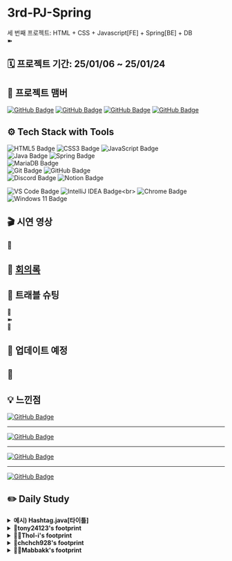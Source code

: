 # 3rd-PJ-Spring

세 번째 프로젝트: HTML + CSS + Javascript[FE] + Spring[BE] + DB
<br>➽

## 🗓️ 프로젝트 기간: 25/01/06 ~ 25/01/24

## 👤 프로젝트 맴버

[![GitHub Badge](https://img.shields.io/badge/tony24123-181717?logo=github&logoColor=white&labelColor=181717)](https://github.com/tony24123)
[![GitHub Badge](https://img.shields.io/badge/ThoI－i-181717?logo=github&logoColor=white&labelColor=181717)](https://github.com/ThoI-i)
[![GitHub Badge](https://img.shields.io/badge/chchch928-181717?logo=github&logoColor=white&labelColor=181717)](https://github.com/chchch928)
[![GitHub Badge](https://img.shields.io/badge/Mabbakk-181717?logo=github&logoColor=white&labelColor=181717)](https://github.com/Mabbakk)

## ⚙️ Tech Stack with Tools

![HTML5 Badge](https://img.shields.io/badge/HTML5-E34F26?logo=html5&logoColor=white)
![CSS3 Badge](https://img.shields.io/badge/CSS3-1572B6?logo=css3&logoColor=white)
![JavaScript Badge](https://img.shields.io/badge/JavaScript-F7DF1E?logo=javascript&logoColor=black&labelColor=F7DF1E)<br>
![Java Badge](https://img.shields.io/badge/Java-007396?logo=openjdk&logoColor=white&labelColor=007396)
![Spring Badge](https://img.shields.io/badge/Spring-6DB33F?logo=spring&logoColor=white)
<br>
![MariaDB Badge](https://img.shields.io/badge/MariaDB-003545?logo=mariadb&logoColor=white)<br>
![Git Badge](https://img.shields.io/badge/Git-F05032?logo=git&logoColor=white)
![GitHub Badge](https://img.shields.io/badge/GitHub-181717?logo=github&logoColor=white)<br>
![Discord Badge](https://img.shields.io/badge/Discord-5865F2?logo=discord&logoColor=white)
![Notion Badge](https://img.shields.io/badge/Notion-000000?logo=notion&logoColor=white)

![VS Code Badge](https://img.shields.io/badge/Visual%20Studio%20Code_1.95.0-007ACC?logo=visual-studio-code&logoColor=white)
![IntelliJ IDEA Badge](https://img.shields.io/badge/IntelliJ_IDEA_2024.2.2(Community_Edition)-000000?logo=intellijidea&logoColor=white&labelColor=000000)<br>
![Chrome Badge](https://img.shields.io/badge/Chrome-4285F4?logo=googlechrome&logoColor=white)
![Windows 11 Badge](https://img.shields.io/badge/Windows%2011-0078D6?logo=windows&logoColor=white)

## 🎬 시연 영상

### 🔹

## 📜 [회의록](https://www.notion.so/17320f09dc2a805e9460e881e7f78aba?v=17320f09dc2a81eab4d3000cd15fcb7a&pvs=4)

## 📌 트래블 슈팅

🔹<br>
➽  
🔔

## 🔄 업데이트 예정

🔹
- 

## 💡 느낀점

[![GitHub Badge](https://img.shields.io/badge/tony24123-181717?logo=github&logoColor=white&labelColor=181717)](https://github.com/tony24123) <br>
___
[![GitHub Badge](https://img.shields.io/badge/ThoI－i-181717?logo=github&logoColor=white&labelColor=181717)](https://github.com/ThoI-i) <br>
___
[![GitHub Badge](https://img.shields.io/badge/chchch928-181717?logo=github&logoColor=white&labelColor=181717)](https://github.com/chchch928) <br>
___
[![GitHub Badge](https://img.shields.io/badge/Mabbakk-181717?logo=github&logoColor=white&labelColor=181717)](https://github.com/Mabbakk) <br>

## ✏️ Daily Study

<details>
  <summary><b>예시) Hashtag.java[타이틀]</b></summary>
hashtag.java 코드 공유[주요 내용]

```java
package com.example.instagramclone.domain.hashtag.entity;

import lombok.*;

import java.time.LocalDateTime;

@Getter
@Setter
@ToString
@EqualsAndHashCode
@NoArgsConstructor
@AllArgsConstructor
@Builder
public class Hashtag {
    private Long id;
    private String name;
    private LocalDateTime createdAt;
}
```

</details>

<details>
  <summary><b>🐾tony24123's footprint</b></summary>
	<details>
		<summary><b>ㅤ25/01/23/목:</b></summary>	
		ㅤㅤㅤ내용
	</details>
	<details>
		<summary><b>ㅤ25/01/23/목:</b></span></summary>	
		ㅤㅤㅤ내용
	</details>
	<details>
		<summary><b>ㅤ25/01/21/화:</b></span></summary>	
		ㅤㅤㅤ내용
	</details>
	<details>
		<summary><b>ㅤ25/01/20/월:</b></summary>	
		ㅤㅤㅤ내용
	</details>
	<details>
		<summary><b>ㅤ25/01/17/금:</b></summary>	
		ㅤㅤㅤ내용
	</details>
	<details>
		<summary><b>ㅤ25/01/16/목:</b></summary>	
		ㅤㅤㅤ내용
	</details>
	<details>
		<summary><b>ㅤ25/01/15/수:</b></summary>	
		ㅤㅤㅤ내용
	</details>
	<details>
		<summary><b>ㅤ25/01/14/화:</b></summary>	
		ㅤㅤㅤ내용
	</details>
	<details>
		<summary><b>ㅤ25/01/13/월:</b></summary>	
		ㅤㅤㅤ내용
	</details>
	<details>
		<summary><b>ㅤ25/01/10/금:</b></summary>	
		ㅤㅤㅤ내용
	</details>
	<details>
		<summary><b>ㅤ25/01/09/목:</b></summary>	
		ㅤㅤㅤ내용
	</details>
	<details>
		<summary><b>ㅤ25/01/08/수:</b></summary>	
		ㅤㅤㅤ내용
	</details>
    <details>
		<summary><b>ㅤ25/01/07/화: 프로젝트 방향성 회의</b></summary>	
		ㅤㅤㅤ<h3>프로젝트 진행 방향 결정</h3>
             <h4>회의 내용</h4>
             <h4>문제 상황</h4> 
              1.개발 능력 향상을 위해 추가 공부가 필요하다 판단됨<br>
              2.프로젝트 분량 조절에 아쉬움이 각자 남을수있음<br>
             <h4>회의 결과</h4>
              개인 공부에 더 집중하기로 결정<br>
              ->향후 프로젝트들에 있어 가장 큰 도움이 될이라 판단<br>              
              체계적인 관리를 위해 루틴을 정함<br>  
              -> 매일 오후 5시 공부 내용 푸쉬<br>  
              <h3>나의 공부 방향</h3>
              <h4>백엔드(자바,스프링,데이터베이스)에 집중해보고 싶음</h4>
              <h4>쇼핑몰 기본적인 로직 구현해보기 </h4>
              ex)상품 등록 , 상품 담기 , 상품 조회 , 상품 삭제 , 로그인 기능
	</details>
	<details>
		<summary><b>ㅤ25/01/07/월: </b></summary>	
		ㅤㅤㅤ내용
	</details>
</details>

<details>
  <summary><b>🐻‍❄️ThoI-i's footprint</b></summary>
	<details>
		<summary><b>ㅤ25/01/23/목:</b></summary>	
		ㅤㅤㅤ내용
	</details>
	<details>
		<summary><b>ㅤ25/01/23/목:</b></span></summary>	
		ㅤㅤㅤ내용
	</details>
	<details>
		<summary><b>ㅤ25/01/21/화:</b></span></summary>	
		ㅤㅤㅤ내용
	</details>
	<details>
		<summary><b>ㅤ25/01/20/월:</b></summary>	
		ㅤㅤㅤ내용
	</details>
	<details>
		<summary><b>ㅤ25/01/17/금:</b></summary>	
		ㅤㅤㅤ내용
	</details>
	<details>
		<summary><b>ㅤ25/01/16/목:</b></summary>	
		ㅤㅤㅤ내용
	</details>
	<details>
		<summary><b>ㅤ25/01/15/수:</b></summary>	
		ㅤㅤㅤ내용
	</details>
	<details>
		<summary><b>ㅤ25/01/14/화:</b></summary>	
		ㅤㅤㅤ내용
	</details>
	<details>
		<summary><b>ㅤ25/01/13/월:</b></summary>	
		ㅤㅤㅤ내용
	</details>
	<details>
		<summary><b>ㅤ25/01/10/금:</b></summary>	
		ㅤㅤㅤ내용
	</details>
	<details>
		<summary><b>ㅤ25/01/09/목:</b></summary>	
		ㅤㅤㅤ내용
	</details>
	<details>
		<summary><b>ㅤ25/01/08/수:</b></summary>	
		ㅤㅤㅤ내용
	</details>
	<details>
		<summary><b>ㅤ25/01/07/화:</b></summary>	
		ㅤㅤㅤ내용
	</details>
	<details>
		<summary><b>ㅤ25/01/07/월: 문서 작성 / FileOutputStream, FileInputStream</b></summary>	
		   ㅤㅤㅤㅤ<b>README / Notion 회의록 작성, GitHub 연결</b>
    <details>
		<summary><b>ㅤㅤㅤFileOutputStream: 바이트 기반 스트림 이미지 / 영상 / 소스코드 파일 저장</b></summary>

```java
public class FileOutputExample {
    public static void main(String[] args) {
        try {// 바이트 기반 출력 스트림 : 파일을 내보낸다 - Save기능
            FileOutputStream fos = new FileOutputStream(FileExample.ROOT_PATH + "/pet.txt"
                    fos.write(new byte[]{97, 99, 101});
        } catch (Exception e) {
            System.out.println("해당 경로를 찾을 수 없습니다.");
        }
    }
}
```

</details>
      <details>
		    <summary><b>ㅤㅤㅤFileOutputStream: 파일 읽기 | try ~ with ~ resource : 메모리 누수 코드 자동 클로징</b></summary>

```java
public class FileInputExample {
    public static void main(String[] args) {
        // try ~ with ~ resource : 메모리 누수가 있을 수 있는 코드를 자동 해제
        try (FileInputStream fis = new FileInputStream(FileExample.ROOT_PATH + "/pet.txt")) {
            int data = 0;
            while ((data = fis.read()) != -1) {
                System.out.write(data);  // 아스키 코드를 문자로 출력
            }
            System.out.flush();          // 출력 버퍼 비우기
        } catch (Exception e) {
            System.out.println("파일 로드에 실패했습니다");
        }
    }
}
```

</details>
     <details>
		    <summary><b>ㅤㅤㅤFileOutputStream: 파일 읽기 | finally (레거시) : 메모리 누수 방지 클로징 코드</b></summary>

```java
public class FileInputExample {
    public static void main(String[] args) {
        FileinputStream fis = null;
        try {
            fis = new FileInputStream(FileExample.ROOT_PATH + "/pet.txt"
            int data = 0;
            while ((data = fis.read()) != -1) {
                System.out.write(data);  // 아스키 코드를 문자로 출력
            }
            System.out.flush();          // 출력 버퍼 비우기
        } catch (Exception e) {
            System.out.println("파일 로드에 실패했습니다");
        } finally {  // 예외에 관계없이 실행할 코드
            try {  // 메모리 해제 - 누수 방지
                if (fis != null) fis.close();
            } catch (IOException e) {
                e.printStackTrace();
            }
        }
    }
}
```
</details>
</details>
</details>
<details>
  <summary><b>🐹chchch928's footprint</b></summary>
	<details>
		<summary><b>ㅤ25/01/23/목:</b></summary>	
		ㅤㅤㅤ내용
	</details>
	<details>
		<summary><b>ㅤ25/01/23/목:</b></span></summary>	
		ㅤㅤㅤ내용
	</details>
	<details>
		<summary><b>ㅤ25/01/21/화:</b></span></summary>	
		ㅤㅤㅤ내용
	</details>
	<details>
		<summary><b>ㅤ25/01/20/월:</b></summary>	
		ㅤㅤㅤ내용
	</details>
	<details>
		<summary><b>ㅤ25/01/17/금:</b></summary>	
		ㅤㅤㅤ내용
	</details>
	<details>
		<summary><b>ㅤ25/01/16/목:</b></summary>	
		ㅤㅤㅤ내용
	</details>
	<details>
		<summary><b>ㅤ25/01/15/수:</b></summary>	
		ㅤㅤㅤ내용
	</details>
	<details>
		<summary><b>ㅤ25/01/14/화:</b></summary>	
		ㅤㅤㅤ내용
	</details>
	<details>
		<summary><b>ㅤ25/01/13/월:</b></summary>	
		ㅤㅤㅤ내용
	</details>
	<details>
		<summary><b>ㅤ25/01/10/금:</b></summary>	
		ㅤㅤㅤ내용
	</details>
	<details>
		<summary><b>ㅤ25/01/09/목:</b></summary>	
		ㅤㅤㅤ내용
	</details>
	<details>
		<summary><b>ㅤ25/01/08/수: 인스타그램 이미지 파일 검증 및 모달 스텝이동하고 이동버튼 이벤트 바인딩하기</b></summary>	

<h3>1. 이미지 파일 검증: 10메가 용량을 넘는 파일과 이미지가 아닌 파일은 필터링으로 제외한다.</h3>

(1) 일단 필터링을 사용하기 위해서는 파일정보를 배열로 만들고 함수를 handleFiles라는 함수를 적용시켜 files를 검증할 준비를 한다.
- 현재 console에서 Prototype상 유사배열이기때문에 배열로 변경한다.  -> [...e.target.files]
- 만일 파일 업로드했다면 handleFiles라는 함수로 그 파일을 검증하게 한다.

setUpFileUploadEvents의 함수에서

```js
// 파일 선택이 끝났을 때 파일정보를 읽는 이벤트
  $fileInput.addEventListener('change', e => {
    const files =[...e.target.files];
if(files.length >0) handleFiles(files)
  });
```

(2) 파일을 검사하고 다음단계로 이동하는 handleFiles라는 함수를 만들어 files를 검사한다.
- 파일의 수가 10개 넘는다면 알림창을 통해 '최대 10개의 파일만 선택가능하다'고 알려주고 리턴으로 내보낸다

```js
 // 파일을 검사하고 다음 단계로 이동하는 함수
  const handleFiles = files => {
      // 파일의 개수가 10개가 넘는지 검사
      if (files.length > 10) {
          alert('최대 10개의 파일만 선택 가능합니다.');
          return;
      }
  }
```

(3) 파일이 이미지인지 확인하는 함수를 validFiles라는 함수를 만들어 filter를 적용한다.
- 1차검증으로 filter로 파일의 타입이 만일 image로 시작하지 않으면 알림창을 통해 파일이름과 함께 '이미지가 아닙니다'로 알려주고 false값으로 내보내고 맞다면 true값으로 내보낸다.
- 그리고 2차검증으로 filter로 파일의 사이즈가 10메가바이트를 초과한다면 알림창을 통해 파일이름과 함께 '10MB를 초과합니다'로 알려주고 false값으로 내보내고 맞다면 true로 내보낸다.

```js
 // 파일이 이미지인지 확인
    const validFiles = files.filter(file => {
      if (!file.type.startsWith('image')) {
        alert(`${file.name}은(는) 이미지가 아닙니다.`);
        return false;
      }
      return true;
    }).filter(file => { 
      if (file.size > 10 * 1024 * 1024) {
        alert(`${file.name}은(는) 10MB를 초과합니다.`);
        return false;
      }
      return true;
    });
```

<h3>2. 모달 스텝이동하기</h3>

(1) 모달 바디 스텝을 이동하는 함수 goToStep을 만든다.
- 각 스탭인 업로드 (step1),미리보기 및 편집(step2),내용작성(step3)의 컨테이너들의 클래스로 step을 달아주었기 때문에 모달에서 step 클래스를 갖고있는 요소들을 모두 가져온다.
-  active 클래스를 display:flex로 만들었기 때문에 각 스탭 컨테이너에 active클래스를 부여하면 출력되고 active를 제거하면 출력되지 않는 시스템이다.
   -해당 스탭에 맞는 active를 가져오기 위해서는 가져온 요소들을 모두 배열로 변환한다
- forEach문으로 step클래스가 있는 컨테이너에 $stepContainer를 부여하고 toggle을 이용해서 해당 step과 index+1이 같아질때만 $stepContainer에 active 클래스를 붙이도록한다.


```js
function goToStep(step) {
  // 기존 스텝 컨테이너의 active를 제거하고 해당 step컨테이너에 active부여
  [...$modal.querySelectorAll('.step')].forEach(($stepContainer, index) => { 
    $stepContainer.classList.toggle('active', step === index + 1);
  });
}

```

(2). handleFiles 함수의 마지막에 goToStep(2)로 스탭을 지정하고 , 각 스텝에 맞는 버튼을 가져오기

- 모달관련 DOM들을 저장할 객체인 elements에 $backStepBtn, $nextStepBtn, $modalTitle을 가져오고 goToStep함수에도  추가한다.

- 각 스탭에 맞는 버튼을 설정한다.
- 스탭1에서는 두버튼 다 보이지 않게하고 modal제목을 편집으로 설정, 스탭2에서는 두버튼 다 보이고 modal제목을 편집으로 설정, 스탭3에서는 next버튼의 내용을 공유하기, modal제목을 새 게시물 만들기로 설정한다.
- 여기서 주의해야 할점은 스탭3에서 next버튼의 내용을 변경했기때문에 스탭3에서 스탭2로 되돌아갈때를 염려해서 스탭2의 next버튼 내용을 기존내용으로 다시 설정해줘야 한다는 것이다.


```js
const elements = {
    $closeBtn: $modal.querySelector('.modal-close-button'),
    $backdrop: $modal.querySelector('.modal-backdrop'),
    $uploadBtn: $modal.querySelector('.upload-button'),
    $fileInput: $modal.querySelector('#fileInput'),
    $backStepBtn: $modal.querySelector('.back-button'),
    $nextStepBtn: $modal.querySelector('.next-button'),
    $modalTitle: $modal.querySelector('.modal-title'),
};

function goToStep(step) {
  const { $backStepBtn, $nextStepBtn, $modalTitle, $fileInput } = elements;

  // 각 스텝별 버튼 활성화/비활성화 처리
    if (step === 1) {
        $nextStepBtn.style.display = 'none';
        $backStepBtn.style.visibility = 'hidden';
        $modalTitle.textContent = '새 게시물 만들기';
    } else if (step === 2) {
        $nextStepBtn.style.display = 'block';
        $backStepBtn.style.visibility = 'visible';
        $modalTitle.textContent = '편집';
        $nextStepBtn.textContent = '다음';
    } else if (step === 3) {
        $nextStepBtn.textContent = '공유하기';
        $modalTitle.textContent = '새 게시물 만들기';
    }
}

```
ㅤㅤㅤ


</details>
<details>
		<summary><b>ㅤ25/01/07/화: 인스타그램 업로드한 이미지 파일읽기 </b></summary>

<h3>1. 파일을 여러개 선택하게 하고 이미지 파일만 올릴 수 있도록 제약한다. 그리고 기존의 input버튼 모양이 아닌 다른 모양으로 설정할 수 있도록 한다.</h3>

- create-post-modal.jsp로 들어가서 모달바디의 업로드 부분에 input의 type이 file이고
  id가 fileInput 뒤에 multiple을 걸어서 다중선택이 가능한 것을 확인한다.
- input의 accept부분에 올릴 수 있는 파일을 제약하도록 지정할 수 있다 (예를 들어 image/*할 경우에는 image파일만 올릴 수 있다)
- input의 스타일로 하면 보기좋지 않으므로 style = display : none으로 변경하고 새 버튼을 만든다.

```js
 <input 
            type="file" 
            id="fileInput" 
            multiple
            accept="image/*"
            style="display: none;"
          >
 <button class="upload-button">컴퓨터에서 선택</button>

```

<h3>2. 파일 업로드 버튼을 누르면 파일 선택창이 열리도록 하게한다.</h3>
- 새 버튼으로 적용 시키기 위해서 elements에 $uploadBtn과 $fileInput을 추가한다.
- 파일을 업로드 시키는 기능을 만들기위해서 create-feed-modal.js에서 파일 업로드 관련 이벤트 함수를 만든다.
- elements로 $uploadBtn과 $fileInput을 가져오고, 업로드 버튼을 누르면 파일 선택창이 대신 눌리도록 조작한다.
- 파일 선택이 끝났을 때 파일정보를 읽는 이벤트를 만든다.
- bindEvents 함수에 파일 업로드한 함수가 실행되도록 setUpFileUploadEvents를 추가한다.
- 파일 선택이 완료되었을 때 서버로 보내기 위해서는 change 이벤트를 걸어 추가한 파일 정보를 읽어온다.


```js
let elements = {
  $closeBtn: $modal.querySelector('.modal-close-button'),
  $backdrop: $modal.querySelector('.modal-backdrop'),
  $uploadBtn: $modal.querySelector('.upload-button'),
  $fileInput: $modal.querySelector('#fileInput'),
};

// 파일 업로드 관련 이벤트 함수
function setUpFileUploadEvents() {
  const { $uploadBtn, $fileInput } = elements;
  // 업로드 버튼을 누르면 파일선택창이 대신 눌리도록 조작
  $uploadBtn.addEventListener('click', e => $fileInput.click());
  // 파일 선택이 끝났을 때 파일정보를 읽는 이벤트
  $fileInput.addEventListener('change', e => {
    console.log(e.target.files);
    
  });
}

function bindEvents() {
  setUpModalEvents();
  setUpFileUploadEvents();
}
```
</details>

<details>
  <summary><b>ㅤ25/01/06/월: 인스타그램 초기세팅 및 피드 모달 열고 닫기 공부 </b></summary>

<h3>1. 초기 세팅 : 데이터베이스 생성</h3> 

- yml로 가서 spring:datasource:url을 데이터베이스를 생성한 이름과 동일하게

<h3>2. 프로젝트 초기 실행방법</h3>

- routecontroller로 index jsp를 읽도록 만든다.

```
            @GetMapping("/")
            public String index() {
            return "index";
            }
```

- index jsp에는 모든 css, index.js, 각 섹션에 해당하는 components jsp들을 읽어온다.
  
<h3>3. 피드 생성 모달 열기</h3>

- js의 component 아래에 create-feed-modal.js를 만들고 그곳에 initCreateFeedModal 함수 생성하고 외부에 내보내야하므로 export 사용

```
// 모달 관련 JS 함수 - 외부에 노출
function initCreateFeedModal() {
    console.log('모달관련 함수실행!')
}
export default initCreateFeedModal;
```

- index.js에 모든 태그가 렌더링되면 실행되는 것을 만든다.
- 모든 태그가 렌더링 되면 실행되는 이벤트: DOMContentLoaded

```
import initStories from './components/stories.js';
import initCreateFeedModal from './components/create-feed-modal.js';
// 모든 태그가 렌더링되면 실행
document.addEventListener('DOMContentLoaded', () => {
  initStories(); // 스토리 관련 js
  initCreateFeedModal(); // 피드 생성 관련 js
}); 
```

- create-feed-modal.js에 피드생성 모달을 전역관리

```
let $modal = null;
$modal = document.getElementById('createPostModal')
```

- 피드 생성 모달 열기 이벤트 생성
- menu-item이라는 클래스가 다른 곳에도 존재하기 때문에 한곳에만 해당하는 클래스인 fa-square-plus를 가져와 closest로 menu-item에 접근해서 클릭이벤트 생성해서 click시에
  openModal함수가 발생하도록 코딩

```
 document
        .querySelector('.fa-square-plus')
        .closest('.menu-item')
        .addEventListener('click', openModal);
        
```

- create-feed-modal의 js에 initCreateFeedModal 속에 openModal 함수생성

```
const openModal = e => { 
    e.preventDefault();
    // 모달 열기
    $modal.style.display = 'flex';
  };
```

- 코드가 길어지기 때문에 함수를 분리한다.
  ->  이벤트 바인딩 관련함수 function bindEvents와 피드생성 모달관련 이벤트 함수 setUpModalEvent 생성한다.
  그리고 bindEvents에 setUpModalEvents 함수를 실행하도록 하고 initCreateFeedModal 함수에 적어놨던 것들을 모두 빼서 setUpModalEvents에 넣는다.

- 그리고 initCreateFeedModal함수에 bindEvents를 넣는다.

- 모달 관련 돔들을 저장할 객체를 만든다.
- 일단 당장의 기능을 만드는데 사용해야할 요소들을 가져온다. (필요할때마다 가져오기)
- 모달을 닫기 위해서는 x버튼을 눌렀을 때와 뒤 검은배경을 눌렀을때 닫혀야 하므로 두개의 요소 가져온다

```
// 모달 관련 DOM들을 저장할 객체
const elements = {
    $closeBtn: $modal.querySelector('.modal-close-button'),
    $backdrop: $modal.querySelector('.modal-backdrop'),
};
```

- setUpModalEvents 함수에 필요한 요소 두개 가져온다.

```
const { $closeBtn, $backdrop } = elements;
```

- x 버튼을 눌렀을때와 백드롭 눌렀을때 이벤트 생성

```
	// X버튼 눌렀을 때
    $closeBtn.addEventListener('click', closeModal);

    // 백드롭 눌렀을 때
    $backdrop.addEventListener('click', closeModal);

```

- 모달 닫기 함수 만들기

```
  const closeModal = e => {
    e.preventDefault();
    $modal.style.display = 'none';  
};

```

- 모달이 열렸을 때 스크롤하면 백드롭화면 움직이는 것 방지하기위해 openModal 과 closeModal 함수에 기능추가

openModal에

```
 document.body.style.overflow = 'hidden';  // 배경 바디 스크롤 방지
```

closeModal에

```
document.body.style.overflow = 'auto'; // 배경 바디 스크롤 방지 해제
```

</details>
</details>

<details>
  <summary><b>👩‍🦲Mabbakk's footprint</b></summary>
	<details>
		<summary><b>ㅤ25/01/23/목:</b></summary>	
		ㅤㅤㅤ내용
	</details>
	<details>
		<summary><b>ㅤ25/01/23/목:</b></span></summary>	
		ㅤㅤㅤ내용
	</details>
	<details>
		<summary><b>ㅤ25/01/21/화:</b></span></summary>	
		ㅤㅤㅤ내용
	</details>
	<details>
		<summary><b>ㅤ25/01/20/월:</b></summary>	
		ㅤㅤㅤ내용
	</details>
	<details>
		<summary><b>ㅤ25/01/17/금:</b></summary>	
		ㅤㅤㅤ내용
	</details>
	<details>
		<summary><b>ㅤ25/01/16/목:</b></summary>	
		ㅤㅤㅤ내용
	</details>
	<details>
		<summary><b>ㅤ25/01/15/수:</b></summary>	
		ㅤㅤㅤ내용
	</details>
	<details>
		<summary><b>ㅤ25/01/14/화:</b></summary>	
		ㅤㅤㅤ내용
	</details>
	<details>
		<summary><b>ㅤ25/01/13/월:</b></summary>	
		ㅤㅤㅤ내용
	</details>
	<details>
		<summary><b>ㅤ25/01/10/금:</b></summary>	
		ㅤㅤㅤ내용
	</details>
	<details>
		<summary><b>ㅤ25/01/09/목:</b></summary>	
		ㅤㅤㅤ내용
	</details>
	<details>
		<summary><b>ㅤ25/01/08/수:</b></summary>	
		ㅤㅤㅤ내용
	</details>
	<details>
		<summary><b>ㅤ25/01/07/화: 팀플 회의_ 전체적인 방향 설정 및 목표 설정</b></summary>	
		  <h3>1. 전체적인 방향 설정 </h3>
            <h4>개인의 역량을 높일 수 있도록 철저하고 꾸준한 공부 그리고 그에 대한 결과물 데모버전 도출.</h4>
                (공통 주제 설정 : 기본 홈페이지)<br></br>
		<h3> 2. 목표 설정 </h3>
      <h4>· 내가 구현하고 싶은 기능 ? → 프론트엔드</h4>
      <h4>· 부족한 부분 ? → 숙달되지 않은 자바스크립트 이벤트 구현</h4>
      <h4>· 구현하고자 하는 기능 ? → 회원가입 (로그인) 기능 ...등 추가 구상</h4>
	</details>
	<details>
		<summary><b>ㅤ25/01/07/월: 인스타그램 클론 연습 강의 복습</b></summary>	
		ㅤㅤㅤ<h4>피드 목록 조회 API 만들기 까지 복습 (FE/BE)</h4>
	</details>
</details>